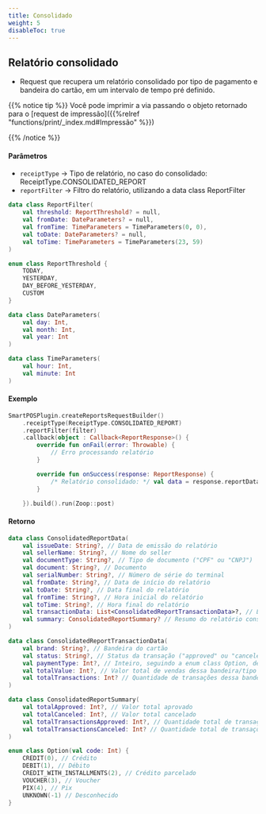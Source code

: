 ```yaml
---
title: Consolidado
weight: 5
disableToc: true
---
```


## Relatório consolidado

- Request que recupera um relatório consolidado por tipo de pagamento e bandeira do cartão, em um intervalo de tempo pré definido.

{{% notice tip %}} Você pode imprimir a via passando o objeto retornado para o [request de impressão]({{%relref "functions/print/_index.md#Impressão" %}})

{{% /notice %}}

#### Parâmetros

- `receiptType` -> Tipo de relatório, no caso do consolidado: ReceiptType.CONSOLIDATED_REPORT
- `reportFilter` -> Filtro do relatório, utilizando a data class ReportFilter

```Kotlin
data class ReportFilter(
    val threshold: ReportThreshold? = null,
    val fromDate: DateParameters? = null,
    val fromTime: TimeParameters = TimeParameters(0, 0),
    val toDate: DateParameters? = null,
    val toTime: TimeParameters = TimeParameters(23, 59)
)

enum class ReportThreshold {
    TODAY,
    YESTERDAY,
    DAY_BEFORE_YESTERDAY,
    CUSTOM
}

data class DateParameters(
    val day: Int,
    val month: Int,
    val year: Int
)

data class TimeParameters(
    val hour: Int,
    val minute: Int
)
```

#### Exemplo

```Kotlin
SmartPOSPlugin.createReportsRequestBuilder()
    .receiptType(ReceiptType.CONSOLIDATED_REPORT)
    .reportFilter(filter)
    .callback(object : Callback<ReportResponse>() {
        override fun onFail(error: Throwable) {
            // Erro processando relatório
        }

        override fun onSuccess(response: ReportResponse) {
            /* Relatório consolidado: */ val data = response.reportData.consolidatedReportData
        }

    }).build().run(Zoop::post)
```

#### Retorno


```Kotlin
data class ConsolidatedReportData(
    val issueDate: String?, // Data de emissão do relatório
    val sellerName: String?, // Nome do seller
    val documentType: String?, // Tipo de documento ("CPF" ou "CNPJ")
    val document: String?, // Documento
    val serialNumber: String?, // Número de série do terminal
    val fromDate: String?, // Data de início do relatório
    val toDate: String?, // Data final do relatório
    val fromTime: String?, // Hora inicial do relatório
    val toTime: String?, // Hora final do relatório
    val transactionData: List<ConsolidatedReportTransactionData>?, // Lista de dados de transação conforme descrito abaixo
    val summary: ConsolidatedReportSummary? // Resumo do relatório consolidado conforme descrito abaixo
)

data class ConsolidatedReportTransactionData(
    val brand: String?, // Bandeira do cartão
    val status: String?, // Status da transação ("approved" ou "canceled")
    val paymentType: Int?, // Inteiro, seguindo a enum class Option, descrito abaixo
    val totalValue: Int?, // Valor total de vendas dessa bandeira/tipo de pagamento/status
    val totalTransactions: Int? // Quantidade de transações dessa bandeira/tipo de pagamento/status
)

data class ConsolidatedReportSummary(
    val totalApproved: Int?, // Valor total aprovado
    val totalCanceled: Int?, // Valor total cancelado
    val totalTransactionsApproved: Int?, // Quantidade total de transações aprovadas
    val totalTransactionsCanceled: Int? // Quantidade total de transações canceladas
)

enum class Option(val code: Int) {
    CREDIT(0), // Crédito
    DEBIT(1), // Débito
    CREDIT_WITH_INSTALLMENTS(2), // Crédito parcelado
    VOUCHER(3), // Voucher
    PIX(4), // Pix
    UNKNOWN(-1) // Desconhecido
}
```